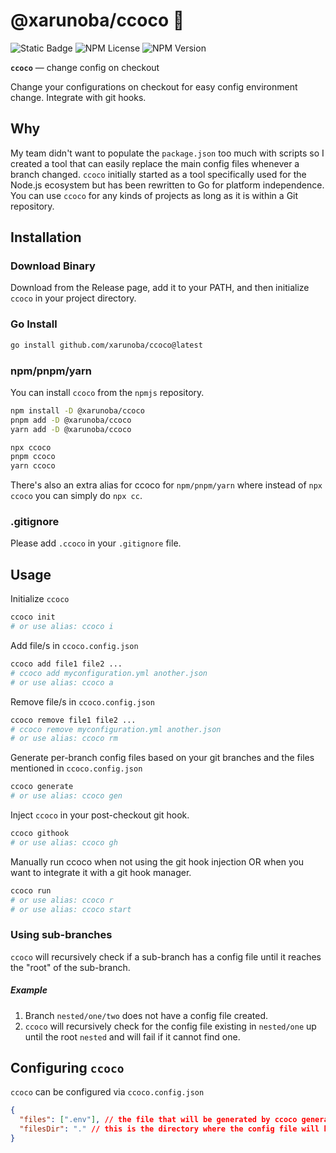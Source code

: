 # @xarunoba/ccoco 🥥

![Static Badge](https://img.shields.io/badge/Made_with-%E2%9D%A4%EF%B8%8F-red?style=for-the-badge) ![NPM License](https://img.shields.io/npm/l/%40xarunoba%2Fccoco?style=for-the-badge)
![NPM Version](https://img.shields.io/npm/v/%40xarunoba%2Fccoco?style=for-the-badge&logo=npm)

**`ccoco`** — change config on checkout

Change your configurations on checkout for easy config environment change. Integrate with git hooks.

## Why

My team didn't want to populate the `package.json` too much with scripts so I created a tool that can easily replace the main config files whenever a branch changed.
`ccoco` initially started as a tool specifically used for the Node.js ecosystem but has been rewritten to Go for platform independence. You can use `ccoco` for any kinds of projects as long as it is within a Git repository.

## Installation

### Download Binary

Download from the Release page, add it to your PATH, and then initialize `ccoco` in your project directory.

### Go Install

```bash
go install github.com/xarunoba/ccoco@latest
```

### npm/pnpm/yarn

You can install `ccoco` from the `npmjs` repository.

```bash
npm install -D @xarunoba/ccoco
pnpm add -D @xarunoba/ccoco
yarn add -D @xarunoba/ccoco

npx ccoco
pnpm ccoco
yarn ccoco
```

There's also an extra alias for ccoco for `npm/pnpm/yarn` where instead of `npx ccoco` you can simply do `npx cc`.

### .gitignore

Please add `.ccoco` in your `.gitignore` file.

## Usage

Initialize `ccoco`

```bash
ccoco init
# or use alias: ccoco i
```

Add file/s in `ccoco.config.json`

```bash
ccoco add file1 file2 ...
# ccoco add myconfiguration.yml another.json
# or use alias: ccoco a
```

Remove file/s in `ccoco.config.json`

```bash
ccoco remove file1 file2 ...
# ccoco remove myconfiguration.yml another.json
# or use alias: ccoco rm
```

Generate per-branch config files based on your git branches and the files mentioned in `ccoco.config.json`

```bash
ccoco generate
# or use alias: ccoco gen
```

Inject `ccoco` in your post-checkout git hook.

```bash
ccoco githook
# or use alias: ccoco gh
```

Manually run ccoco when not using the git hook injection OR when you want to integrate it with a git hook manager.

```bash
ccoco run
# or use alias: ccoco r
# or use alias: ccoco start
```

### Using sub-branches

`ccoco` will recursively check if a sub-branch has a config file until it reaches the "root" of the sub-branch.

##### Example

1. Branch `nested/one/two` does not have a config file created.
2. `ccoco` will recursively check for the config file existing in `nested/one` up until the root `nested` and will fail if it cannot find one.

## Configuring `ccoco`

`ccoco` can be configured via `ccoco.config.json`

```json
{
  "files": [".env"], // the file that will be generated by ccoco generate
  "filesDir": "." // this is the directory where the config file will be placed when switched every branch change.
}
```
